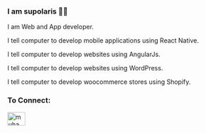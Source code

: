### I am supolaris 👨‍💻

I am Web and App developer.

I tell computer to develop mobile applications using React Native.

I tell computer to develop websites using AngularJs.

I tell computer to develop websites using WordPress.

I tell computer to develop woocommerce stores using Shopify.


<h3 align="left">To Connect:</h3>
<p align="left">
<a href="https://linkedin.com/in/muhammad-suleman-593a6b20a" target="blank"><img align="center" src="https://raw.githubusercontent.com/rahuldkjain/github-profile-readme-generator/master/src/images/icons/Social/linked-in-alt.svg" alt="muhammad-suleman-593a6b20a" height="30" width="40" /></a>
</p>
